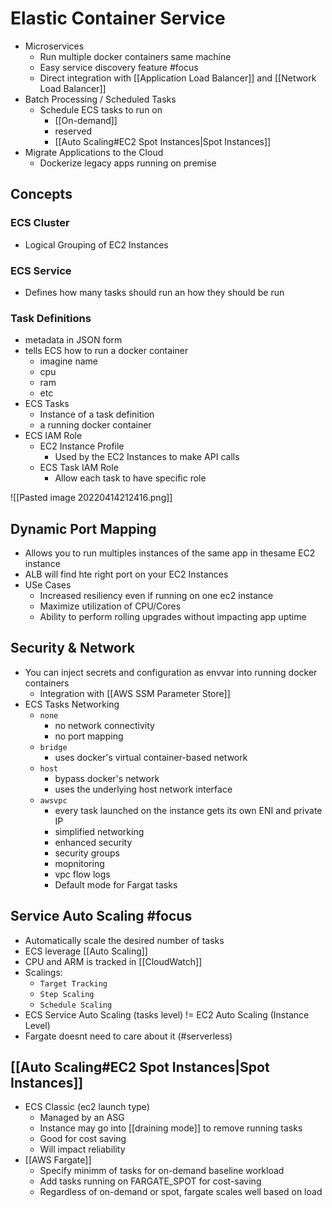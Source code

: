 # Elastic Container Service
- Microservices
	- Run multiple docker containers same machine
	- Easy service discovery feature #focus 
	- Direct integration with [[Application Load Balancer]] and [[Network Load Balancer]]
- Batch Processing / Scheduled Tasks
	- Schedule ECS tasks to run on 
		- [[On-demand]]
		- reserved
		- [[Auto Scaling#EC2 Spot Instances|Spot Instances]]
- Migrate Applications to the Cloud
	- Dockerize legacy apps running on premise

## Concepts
### ECS Cluster
- Logical Grouping of EC2 Instances
### ECS Service
- Defines how many tasks should run an how they should be run
### Task Definitions
- metadata in JSON form
- tells ECS how to run a docker container
	- imagine name
	- cpu
	- ram
	- etc
- ECS Tasks
	- Instance of a task definition
	- a running docker container
- ECS IAM Role
	- EC2 Instance Profile
		- Used by the EC2 Instances to make API calls
	- ECS Task IAM Role
		- Allow each task to have specific role

![[Pasted image 20220414212416.png]]

## Dynamic Port Mapping
- Allows you to run multiples instances of the same app in thesame EC2 instance
- ALB will find hte right port on your EC2 Instances
- USe Cases
	- Increased resiliency even if running on one ec2 instance
	- Maximize utilization of CPU/Cores
	- Ability to perform rolling upgrades without impacting app uptime

## Security & Network
- You can inject secrets and configuration as envvar into running docker containers
	- Integration with [[AWS SSM Parameter Store]]
- ECS Tasks Networking 
	- `none`
		- no network connectivity
		- no port mapping
	- `bridge`
		- uses docker's virtual container-based network
	- `host`
		- bypass docker's network
		- uses the underlying host network interface
	- `awsvpc`
		- every task launched on the instance gets its own ENI and private IP
		- simplified networking
		- enhanced security
		- security groups
		- mopnitoring
		- vpc flow logs
		- Default mode for Fargat tasks

## Service Auto Scaling #focus 
- Automatically scale the desired number of tasks
- ECS leverage [[Auto Scaling]]
- CPU and ARM is tracked in [[CloudWatch]]
- Scalings:
	- `Target Tracking`
	- `Step Scaling`
	- `Schedule Scaling`
- ECS Service Auto Scaling (tasks level)  != EC2 Auto Scaling (Instance Level)
- Fargate doesnt need to care about it (#serverless)

## [[Auto Scaling#EC2 Spot Instances|Spot Instances]]
- ECS Classic (ec2 launch type)
	- Managed by an ASG
	- Instance may go into [[draining mode]] to remove running tasks
	- Good for cost saving
	- Will impact reliability
- [[AWS Fargate]]
	- Specify minimm of tasks for on-demand baseline workload
	- Add tasks running on FARGATE_SPOT for cost-saving 
	- Regardless of on-demand or spot, fargate scales well based on load